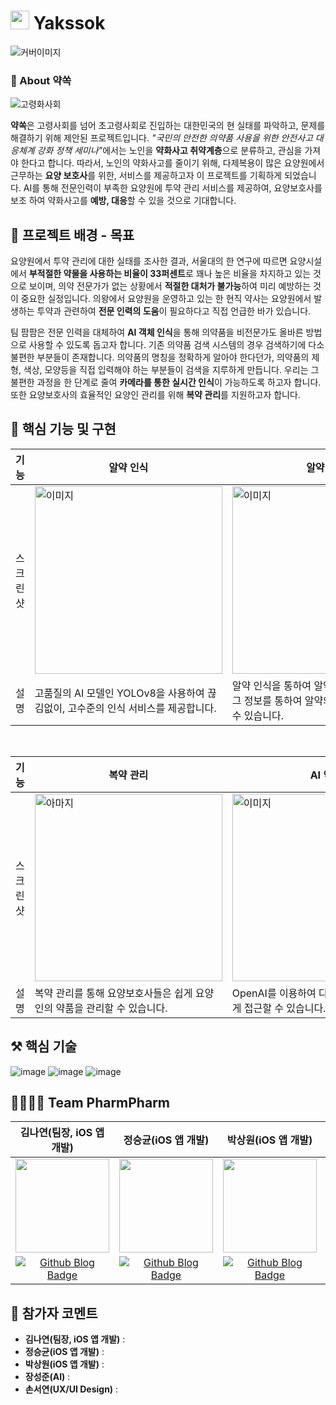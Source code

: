 # <img src="https://github.com/2023SWConvergenceHackathon-PharmPharm/Yakssok-iOS/assets/77708819/ae57cb50-1bcf-4b28-aec3-3285547f6814" width=30px> Yakssok

![커버이미지](https://github.com/2023SWConvergenceHackathon-PharmPharm/Yakssok-iOS/assets/77708819/ab8660a3-9bfa-4f92-8a74-e19d1eb40a09)

### 💊 About 약쏙
<img alt="고령화사회" src="https://github.com/2023SWConvergenceHackathon-PharmPharm/Yakssok-iOS/assets/77708819/3b915774-42a7-45c7-a905-4898312d057c">

**약쏙**은 고령사회를 넘어 초고령사회로 진입하는 대한민국의 현 실태를 파악하고, 문제를 해결하기 위해 제안된 프로젝트입니다.  <i>"국민의 안전한 의약품 사용을 위한 안전사고 대응체계 강화 정책 세미나"</i>에서는 노인을 **약화사고 취약계층**으로 분류하고, 관심을 가져야 한다고 합니다. 따라서, 노인의 약화사고를 줄이기 위해, 다제복용이 많은 요양원에서 근무하는 **요양 보호사**를 위한, 서비스를 제공하고자 이 프로젝트를 기획하게 되었습니다. AI를 통해 전문인력이 부족한 요양원에 투약 관리 서비스를 제공하여, 요양보호사를 보조 하여 약화사고를 **예방, 대응**할 수 있을 것으로 기대합니다. 

## 🎯 프로젝트 배경 - 목표
요양원에서 투약 관리에 대한 실태를 조사한 결과, 서울대의 한 연구에 따르면 요양시설에서 **부적절한 약물을 사용하는 비율이 33퍼센트**로 꽤나 높은 비율을 차지하고 있는 것으로 보이며, 의약 전문가가 없는 상황에서 **적절한 대처가 불가능**하여 미리 예방하는 것이 중요한 실정입니다. 의왕에서 요양원을 운영하고 있는 한 현직 약사는 요양원에서 발생하는 투약과 관련하여 **전문 인력의 도움**이 필요하다고 직접 언급한 바가 있습니다.

팀 팜팜은 전문 인력을 대체하여 **AI 객체 인식**을 통해 의약품을 비전문가도 올바른 방법으로 사용할 수 있도록 돕고자 합니다. 기존 의약품 검색 시스템의 경우 검색하기에 다소 불편한 부분들이 존재합니다. 의약품의 명칭을 정확하게 알아야 한다던가, 의약품의 제형, 색상, 모양등을 직접 입력해야 하는 부분들이 검색을 지루하게 만듭니다. 우리는 그 불편한 과정을 한 단계로 줄여 **카메라를 통한 실시간 인식**이 가능하도록 하고자 합니다. 또한 요양보호사의 효율적인 요양인 관리를 위해 **복약 관리**를 지원하고자 합니다.

## 📱 핵심 기능 및 구현
|기능|알약 인식|알약 검색|
|---|------|---|
|스크린샷|<img src="https://github.com/2023SWConvergenceHackathon-PharmPharm/Yakssok-iOS/assets/77708819/32ee16eb-39da-496d-a685-0c70e00d950a" alt="이미지" width="300">|<img src="https://github.com/2023SWConvergenceHackathon-PharmPharm/Yakssok-iOS/assets/77708819/dde9b075-2f51-43eb-b4d1-f7d65da42d42" alt="이미지" width="300">|
|설명|고품질의 AI 모델인 YOLOv8을 사용하여 끊김없이, 고수준의 인식 서비스를 제공합니다.|알약 인식을 통하여 알약의 정보를 스캔하면, 그 정보를 통하여 알약의 상세 정보를 확인할 수 있습니다.|

<br>

|기능|복약 관리|AI 약사|
|---|------|---|
|스크린샷|<img src="https://github.com/2023SWConvergenceHackathon-PharmPharm/Yakssok-iOS/assets/77708819/835eb3a2-a052-4b61-aeab-926b710d0300" alt="아마지" width="300">|<img src="https://github.com/2023SWConvergenceHackathon-PharmPharm/Yakssok-iOS/assets/77708819/81556e1e-1b85-4978-b80a-9ae10afd9982" alt="이미지" width="300">|
|설명|복약 관리를 통해 요양보호사들은 쉽게 요양인의 약품을 관리할 수 있습니다.|OpenAI를 이용하여 다양한 의약정보에 빠르게 접근할 수 있습니다.|

## ⚒️ 핵심 기술
<img alt="image" src="https://github.com/2023SWConvergenceHackathon-PharmPharm/Yakssok-iOS/assets/77708819/c8bc7b1b-4230-47ea-a398-f66c8c9d5634">
<img alt="image" src="https://github.com/2023SWConvergenceHackathon-PharmPharm/Yakssok-iOS/assets/77708819/a9f6d595-6505-4bdf-bfb9-20e56021876c">
<img alt="image" src="https://github.com/2023SWConvergenceHackathon-PharmPharm/Yakssok-iOS/assets/77708819/8afc30de-2453-4a88-9bfe-e665cc2b3ea1">

## 👨‍👨‍👦‍👦 Team PharmPharm
|김나연(팀장, iOS 앱 개발)|정승균(iOS 앱 개발)|박상원(iOS 앱 개발)|장성준(AI)|손서연(UX/UI Design)|
|:---:|:---:|:---:|:---:|:---:|
|<img alt="" src="https://github.com/NewYorkKim.png" width="150">|<img alt="" src="https://github.com/seunggyun-jeong.png" width="150">|<img alt="" src="https://github.com/psangwon62.png" width="150">|<img alt="" src="https://github.com/junnei.png" width="150">|<img alt="" src="https://github.com/sohnseoyeon.png" width="150">
|[<img src="https://img.shields.io/badge/Github-black?style=for-the-badge&logo=github&logoColor=white" alt="Github Blog Badge"/>](https://github.com/NewYorkKim)|[<img src="https://img.shields.io/badge/Github-black?style=for-the-badge&logo=github&logoColor=white" alt="Github Blog Badge"/>](https://github.com/seunggyun-jeong)|[<img src="https://img.shields.io/badge/Github-black?style=for-the-badge&logo=github&logoColor=white" alt="Github Blog Badge"/>](https://github.com/psangwon62)|[<img src="https://img.shields.io/badge/Github-black?style=for-the-badge&logo=github&logoColor=white" alt="Github Blog Badge"/>](https://github.com/junnei)|[<img src="https://img.shields.io/badge/Github-black?style=for-the-badge&logo=github&logoColor=white" alt="Github Blog Badge"/>](https://github.com/sohnseoyeon)|


## 💬 참가자 코멘트
- **김나연(팀장, iOS 앱 개발)** :
- **정승균(iOS 앱 개발)** :
- **박상원(iOS 앱 개발)** :
- **장성준(AI)** :
- **손서연(UX/UI Design)** :